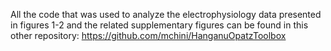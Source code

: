 All the code that was used to analyze the electrophysiology data presented in figures 1-2 and the related supplementary figures can be found in this other repository: https://github.com/mchini/HanganuOpatzToolbox
